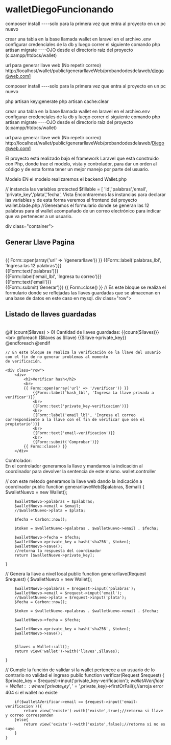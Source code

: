 


# walletDiegoFuncionando
composer install
 ----solo para la primera vez que entra al proyecto en un pc nuevo


crear una tabla en la base llamada wallet
en laravel en el archivo .env configurar credenciales de la db
y luego correr el siguiente comando
php artisan migrate
----OJO desde el directorio raiz del proyecto  (c:xampp/htdocs/wallet)


url para generar llave web (No repetir correo)
http://localhost/wallet/public/generarllaveWeb/probandodesdelaweb/diego@web.com1


composer install
 ----solo para la primera vez que entra al proyecto en un pc nuevo

php artisan key:generate
php artisan cache:clear

crear una tabla en la base llamada wallet
en laravel en el archivo.env configurar credenciales de la db
y luego correr el siguiente comando
php artisan migrate
----OJO desde el directorio raíz del proyecto (c:xampp/htdocs/wallet)


url para generar llave web (No repetir correo)
http://localhost/wallet/public/generarllaveWeb/probandodesdelaweb/Diego@web.com1

El proyecto está realizado bajo el framework Laravel que está construido con Php, donde trae el modelo, vista y  controlador, para dar un orden al código y de esta forma tener un mejor manejo por parte del usuario. 
 
Modelo
EN el modelo realizaremos el backend 
 Wallet.php

 // instancia las variables
    protected $fillable = [
        'id','palabras','email', 'private_key','plata','fecha',
Vista 
 Encontraremos las instancias para declarar las variables y de esta forma veremos el frontend del proyecto
wallet.blade.php
//Generamos el formulario donde se generan las 12 palabras para el wallet acompañado de un correo electrónico para indicar que va pertenecer a un usuario.

div class="container">
    <div class="row">
        <div>
            <h2>Generar Llave Pagina</h2>
            <br>
            {{ Form::open(array('url' => '/generarllave')) }}
                {{Form::label('palabras_lbl', 'Ingresa las 12 palabras')}}
                <br>
                {{Form::text('palabras')}}
                <br>
                {{Form::label('email_lbl', 'Ingresa tu correo')}}
                <br>
                {{Form::text('email')}}
                <br>
                {{Form::submit('Generar')}}
            {{ Form::close() }}
// Es este bloque se realiza el formulario donde se reflejadas las llaves guardadas que se almacenan en una base de datos en este caso en mysql.
            div class="row">
        <div>
            <h2>Listado de llaves guardadas</h2>
            <br>
            @if (count($llaves) > 0)
                Cantidad de llaves guardadas: {{count($llaves)}}
                <br>
                @foreach ($llaves as $llave)
                {{$llave->private_key}}
                <br>
                @endforeach
            @endif
        </div>
    </div>

    // En este bloque se realiza la verificación de la llave del usuario con el fin de no generar problemas al momento 
    de verificación.

    <div class="row">
        <div>
            <h2>Verificar hash</h2>
            <br>
            {{ Form::open(array('url' => '/verificar')) }}
                {{Form::label('hash_lbl', 'Ingresa La llave privada a verificar')}}
                <br>
                {{Form::text('private_key-verificacion')}}
                <br>
                {{Form::label('email_lbl', 'Ingresa el correo correspondiente a la llave con el fin de verificar que sea el propietario')}}
                <br>
                {{Form::text('email-verificacion')}}
                <br>
                {{Form::submit('Comprobar')}}
            {{ Form::close() }}
        </div>


 Controlador:     
 En el controlador generamos la llave y mandamos la indicación al coordinador para devolver la sentencia de este mismo.
wallet.controller

 // con este método generamos la llave web dando la indicación a coordinador
    public function generarllaveWeb($palabras, $email)
    {
        $walletNuevo = new Wallet();

        $walletNuevo->palabras = $palabras;
        $walletNuevo->email = $email;
        //$walletNuevo->plata = $plata;
        
        $fecha = Carbon::now();

        $token = $walletNuevo->palabras . $walletNuevo->email . $fecha;

        $walletNuevo->fecha = $fecha;
        $walletNuevo->private_key = hash('sha256', $token);
        $walletNuevo->save();
        //retorna la respuesta del coordinador
        return [$walletNuevo->private_key];

    }
// Genera la llave a nivel local
    public function generarllave(Request $request)
    {
        $walletNuevo = new Wallet();

        $walletNuevo->palabras = $request->input('palabras');
        $walletNuevo->email = $request->input('email');
        //$walletNuevo->plata = $request->input('plata');
        $fecha = Carbon::now();

        $token = $walletNuevo->palabras . $walletNuevo->email . $fecha;

        $walletNuevo->fecha = $fecha;

        $walletNuevo->private_key = hash('sha256', $token);
        $walletNuevo->save();


        $llaves = Wallet::all();
        return view('wallet')->with('llaves',$llaves);

    }
// Cumple la función de validar si la wallet pertenece a un usuario de lo contrario no validad el ingreso 
    public function verificar(Request $request)
    {
        $private_key = $request->input('private_key-verificacion');
        $walletAVerificar = Wallet::where('private_key','=',$private_key)->firstOrFail();//arroja error 404 si el wallet no existe

        if($walletAVerificar->email == $request->input('email-verificacion')){
            return view('existe')->with('existe',true);//retorna si llave y correo corresponden
        }else{
            return view('existe')->with('existe',false);//retorna si no es suyo
        }
    }   


